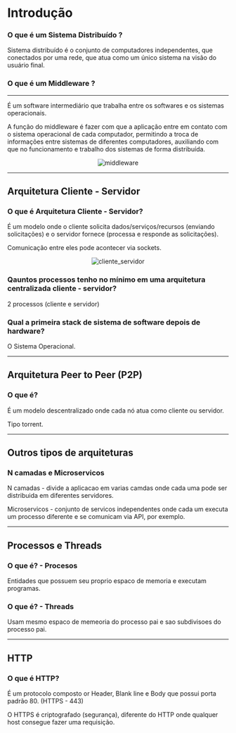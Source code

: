 # Introdução

### O que é um Sistema Distribuído ?

Sistema distribuído é o conjunto de computadores independentes, que conectados por uma rede, que atua como um único sistema na visão do usuário final.

### O que é um Middleware ?

---

É um software intermediário que trabalha entre os softwares e os sistemas operacionais.

A função do middleware é fazer com que a aplicação entre em contato com o sistema operacional de cada computador, permitindo a troca de informações entre sistemas de diferentes computadores, auxiliando com que no funcionamento e trabalho dos sistemas de forma distribuída.

<div align="center">
  
![middleware](https://i.imgur.com/nTWXnr1_d.webp?maxwidth=760&fidelity=grand)

</div>

---

## Arquitetura Cliente - Servidor

### O que é Arquitetura Cliente - Servidor?

É um modelo onde o cliente solicita dados/serviços/recursos (enviando solicitações) e o servidor fornece (processa e responde as solicitações).

Comunicação entre eles pode acontecer via sockets.

<div align="center">
  
![cliente_servidor](https://i.imgur.com/nZUkQD9_d.webp?maxwidth=760&fidelity=grand)

</div>


### Qauntos processos tenho no mínimo em uma arquitetura centralizada cliente - servidor?

2 processos (cliente e servidor)

### Qual a primeira stack de sistema de software depois de hardware?

O Sistema Operacional.

---

## Arquitetura Peer to Peer (P2P)

### O que é?

É um modelo descentralizado onde cada nó atua como cliente ou servidor.

Tipo torrent.

---

## Outros tipos de arquiteturas

### N camadas e Microservicos

N camadas - divide a aplicacao em varias camdas onde cada uma pode ser distribuida em diferentes servidores.

Microservicos - conjunto de servicos independentes onde cada um executa um processo diferente e se comunicam via API, por exemplo.

---

## Processos e Threads

### O que é? - Procesos

Entidades que possuem seu proprio espaco de memoria e executam programas.

### O que é? - Threads

Usam mesmo espaco de memeoria do processo pai e sao subdivisoes do processo pai.

---

## HTTP

### O que é HTTP?

É um protocolo composto or Header, Blank line e Body que possui porta padrão 80. (HTTPS - 443)

O HTTPS é criptografado (segurança), diferente do HTTP onde qualquer host consegue fazer uma requisição.
